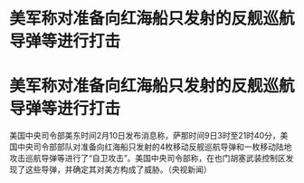 # 美军称对准备向红海船只发射的反舰巡航导弹等进行打击

# 美军称对准备向红海船只发射的反舰巡航导弹等进行打击

美国中央司令部美东时间2月10日发布消息称，萨那时间9日3时至21时40分，美国中央司令部部队对准备向红海船只发射的4枚移动反舰巡航导弹和一枚移动陆地攻击巡航导弹等进行了“自卫攻击”。美国中央司令部称，在也门胡塞武装控制区发现了这些导弹，并确定其对美方构成了威胁。（央视新闻）

